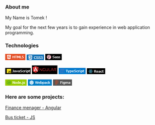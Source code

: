 ### About me

My Name is Tomek !

My goal for the next few years is to gain experience in web application programming.

### Technologies

![Screenshot](screenshots/html.png)
![Screenshot](screenshots/css.png)
![Screenshot](screenshots/sass.png)  

![Screenshot](screenshots/js.png)
![Screenshot](screenshots/angular.png)
![Screenshot](screenshots/typescript.png)
![Screenshot](screenshots/react.png)  

![Screenshot](screenshots/node.png)
![Screenshot](screenshots/webpack.png)
![Screenshot](screenshots/figma.png)


### Here are some projects:

[Finance menager - Angular](https://tomaszposluszny.github.io/bus-ticket-Angular/)

[Bus ticket - JS](https://tomaszposluszny.github.io/finance-manager-JS/)


